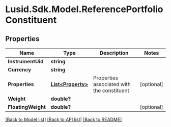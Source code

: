 # Lusid.Sdk.Model.ReferencePortfolioConstituent
## Properties

Name | Type | Description | Notes
------------ | ------------- | ------------- | -------------
**InstrumentUid** | **string** |  | 
**Currency** | **string** |  | 
**Properties** | [**List&lt;Property&gt;**](Property.md) | Properties associated with the constituent | [optional] 
**Weight** | **double?** |  | 
**FloatingWeight** | **double?** |  | [optional] 

[[Back to Model list]](../README.md#documentation-for-models) [[Back to API list]](../README.md#documentation-for-api-endpoints) [[Back to README]](../README.md)

